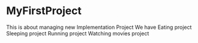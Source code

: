 # MyFirstProject
This is about managing new Implementation Project
We have Eating project
Sleeping project
Running project
Watching movies project
